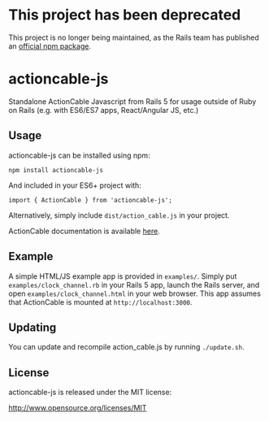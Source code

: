 # This project has been deprecated

This project is no longer being maintained, as the Rails team has published an [official npm package](https://www.npmjs.com/package/actioncable#npm-usage).

# actioncable-js
Standalone ActionCable Javascript from Rails 5 for usage outside of Ruby on Rails (e.g. with ES6/ES7 apps, React/Angular JS, etc.)

## Usage

actioncable-js can be installed using npm:

`npm install actioncable-js`

And included in your ES6+ project with:

`import { ActionCable } from 'actioncable-js';`

Alternatively, simply include `dist/action_cable.js` in your project.

ActionCable documentation is available [here](https://github.com/rails/rails/tree/master/actioncable).

## Example

A simple HTML/JS example app is provided in `examples/`. Simply put `examples/clock_channel.rb` in your Rails 5 app, launch the Rails server, and open `examples/clock_channel.html` in your web browser. This app assumes that ActionCable is mounted at `http://localhost:3000`.

## Updating

You can update and recompile action_cable.js by running `./update.sh`.


## License

actioncable-js is released under the MIT license:

http://www.opensource.org/licenses/MIT
